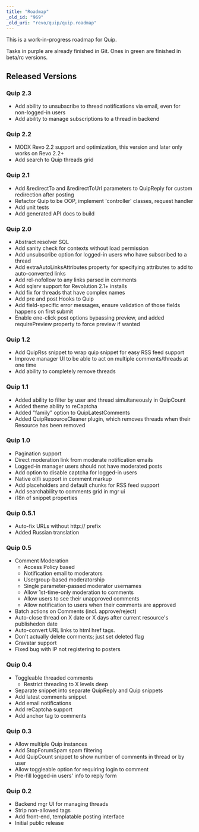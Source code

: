 ```yaml
---
title: "Roadmap"
_old_id: "969"
_old_uri: "revo/quip/quip.roadmap"
---
```


This is a work-in-progress roadmap for Quip.

Tasks in purple are already finished in Git. Ones in green are finished in beta/rc versions.

## Released Versions

### Quip 2.3

- Add ability to unsubscribe to thread notifications via email, even for non-logged-in users
- Add ability to manage subscriptions to a thread in backend

### Quip 2.2

- MODX Revo 2.2 support and optimization, this version and later only works on Revo 2.2+
- Add search to Quip threads grid

### Quip 2.1

- Add &redirectTo and &redirectToUrl parameters to QuipReply for custom redirection after posting
- Refactor Quip to be OOP, implement 'controller' classes, request handler
- Add unit tests
- Add generated API docs to build

### Quip 2.0

- Abstract resolver SQL
- Add sanity check for contexts without load permission
- Add unsubscribe option for logged-in users who have subscribed to a thread
- Add extraAutoLinksAttributes property for specifying attributes to add to auto-converted links
- Add rel-nofollow to any links parsed in comments
- Add sqlsrv support for Revolution 2.1+ installs
- Add fix for threads that have complex names
- Add pre and post Hooks to Quip
- Add field-specific error messages, ensure validation of those fields happens on first submit
- Enable one-click post options bypassing preview, and added requirePreview property to force preview if wanted

### Quip 1.2

- Add QuipRss snippet to wrap quip snippet for easy RSS feed support
- Improve manager UI to be able to act on multiple comments/threads at one time
- Add ability to completely remove threads

### Quip 1.1

- Added ability to filter by user and thread simultaneously in QuipCount
- Added theme ability to reCaptcha
- Added "family" option to QuipLatestComments
- Added QuipResourceCleaner plugin, which removes threads when their Resource has been removed

### Quip 1.0

- Pagination support
- Direct moderation link from moderate notification emails
- Logged-in manager users should not have moderated posts
- Add option to disable captcha for logged-in users
- Native ol/li support in comment markup
- Add placeholders and default chunks for RSS feed support
- Add searchability to comments grid in mgr ui
- i18n of snippet properties

### Quip 0.5.1

- Auto-fix URLs without http:// prefix
- Added Russian translation

### Quip 0.5

- Comment Moderation
    - Access Policy based
    - Notification email to moderators
    - Usergroup-based moderatorship
    - Single parameter-passed moderator usernames
    - Allow 1st-time-only moderation to comments
    - Allow users to see their unapproved comments
    - Allow notification to users when their comments are approved
- Batch actions on Comments (incl. approve/reject)
- Auto-close thread on X date or X days after current resource's publishedon date
- Auto-convert URL links to html href tags.
- Don't actually delete comments; just set deleted flag
- Gravatar support
- Fixed bug with IP not registering to posters

### Quip 0.4

- Toggleable threaded comments
    - Restrict threading to X levels deep
- Separate snippet into separate QuipReply and Quip snippets
- Add latest comments snippet
- Add email notifications
- Add reCaptcha support
- Add anchor tag to comments

### Quip 0.3

- Allow multiple Quip instances
- Add StopForumSpam spam filtering
- Add QuipCount snippet to show number of comments in thread or by user
- Allow toggleable option for requiring login to comment
- Pre-fill logged-in users' info to reply form

### Quip 0.2

- Backend mgr UI for managing threads
- Strip non-allowed tags
- Add front-end, templatable posting interface
- Initial public release
